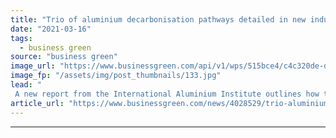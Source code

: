 ```yaml
---
title: "Trio of aluminium decarbonisation pathways detailed in new industry report"
date: "2021-03-16"
tags: 
  - business green
source: "business green"
image_url: "https://www.businessgreen.com/api/v1/wps/515bce4/c4c320de-d642-4a93-8a22-d4e55c7e192f/3/iStock-1050423728-185x114.jpg"
image_fp: "/assets/img/post_thumbnails/133.jpg"
lead: "
 A new report from the International Aluminium Institute outlines how the industry can decarbonise while simultaneously meeting massive increases in anticipated demand ..."
article_url: "https://www.businessgreen.com/news/4028529/trio-aluminium-decarbonisation-pathways-detailed-industry-report"
---
```


---
